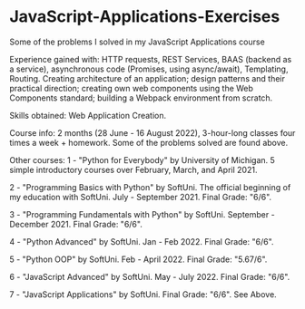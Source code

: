 # JavaScript-Applications-Exercises
Some of the problems I solved in my JavaScript Applications course


Experience gained with: HTTP requests, REST Services, BAAS (backend as a service), asynchronous code (Promises, using async/await), Templating, Routing. Creating architecture of an application; design patterns and their practical direction; creating own web components using the Web Components standard; building a Webpack environment from scratch.

Skills obtained: Web Application Creation.

Course info: 2 months (28 June - 16 August 2022), 3-hour-long classes four times a week + homework. Some of the problems solved are found above.

Other courses: 1 - "Python for Everybody" by University of Michigan. 5 simple introductory courses over February, March, and April 2021.

2 - "Programming Basics with Python" by SoftUni. The official beginning of my education with SoftUni. July - September 2021. Final Grade: "6/6".

3 - "Programming Fundamentals with Python" by SoftUni. September - December 2021. Final Grade: "6/6".

4 - "Python Advanced" by SoftUni. Jan - Feb 2022. Final Grade: "6/6".

5 - "Python OOP" by SoftUni. Feb - April 2022. Final Grade: "5.67/6".

6 - "JavaScript Advanced" by SoftUni. May - July 2022. Final Grade: "6/6". 

7 - "JavaScript Applications" by SoftUni. Final Grade: "6/6". See Above.
